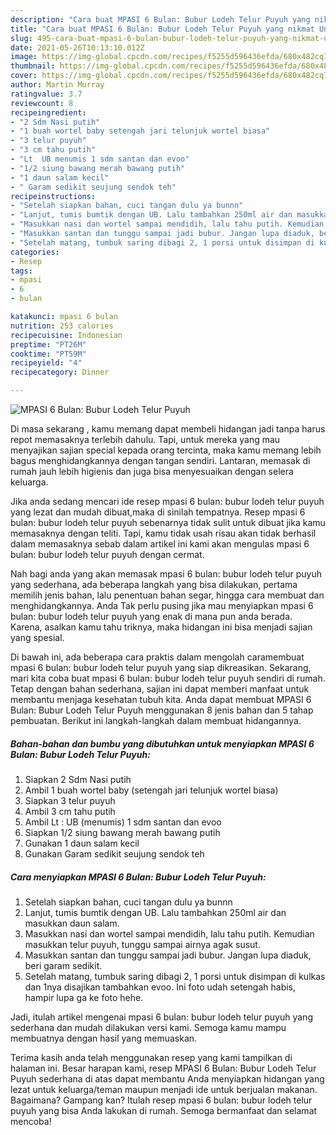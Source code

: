 ```yaml
---
description: "Cara buat MPASI 6 Bulan: Bubur Lodeh Telur Puyuh yang nikmat Untuk Jualan"
title: "Cara buat MPASI 6 Bulan: Bubur Lodeh Telur Puyuh yang nikmat Untuk Jualan"
slug: 495-cara-buat-mpasi-6-bulan-bubur-lodeh-telur-puyuh-yang-nikmat-untuk-jualan
date: 2021-05-26T10:13:10.012Z
image: https://img-global.cpcdn.com/recipes/f5255d596436efda/680x482cq70/mpasi-6-bulan-bubur-lodeh-telur-puyuh-foto-resep-utama.jpg
thumbnail: https://img-global.cpcdn.com/recipes/f5255d596436efda/680x482cq70/mpasi-6-bulan-bubur-lodeh-telur-puyuh-foto-resep-utama.jpg
cover: https://img-global.cpcdn.com/recipes/f5255d596436efda/680x482cq70/mpasi-6-bulan-bubur-lodeh-telur-puyuh-foto-resep-utama.jpg
author: Martin Murray
ratingvalue: 3.7
reviewcount: 8
recipeingredient:
- "2 Sdm Nasi putih"
- "1 buah wortel baby setengah jari telunjuk wortel biasa"
- "3 telur puyuh"
- "3 cm tahu putih"
- "Lt  UB menumis 1 sdm santan dan evoo"
- "1/2 siung bawang merah bawang putih"
- "1 daun salam kecil"
- " Garam sedikit seujung sendok teh"
recipeinstructions:
- "Setelah siapkan bahan, cuci tangan dulu ya bunnn"
- "Lanjut, tumis bumtik dengan UB. Lalu tambahkan 250ml air dan masukkan daun salam."
- "Masukkan nasi dan wortel sampai mendidih, lalu tahu putih. Kemudian masukkan telur puyuh, tunggu sampai airnya agak susut."
- "Masukkan santan dan tunggu sampai jadi bubur. Jangan lupa diaduk, beri garam sedikit."
- "Setelah matang, tumbuk saring dibagi 2, 1 porsi untuk disimpan di kulkas dan 1nya disajikan tambahkan evoo. Ini foto udah setengah habis, hampir lupa ga ke foto hehe."
categories:
- Resep
tags:
- mpasi
- 6
- bulan

katakunci: mpasi 6 bulan 
nutrition: 253 calories
recipecuisine: Indonesian
preptime: "PT26M"
cooktime: "PT59M"
recipeyield: "4"
recipecategory: Dinner

---
```



![MPASI 6 Bulan: Bubur Lodeh Telur Puyuh](https://img-global.cpcdn.com/recipes/f5255d596436efda/680x482cq70/mpasi-6-bulan-bubur-lodeh-telur-puyuh-foto-resep-utama.jpg)

Di masa  sekarang , kamu memang dapat membeli hidangan jadi tanpa harus repot memasaknya terlebih dahulu. Tapi, untuk mereka yang mau menyajikan sajian special kepada orang tercinta, maka kamu memang lebih bagus menghidangkannya dengan tangan sendiri. Lantaran, memasak di rumah jauh lebih higienis dan juga bisa menyesuaikan dengan selera keluarga.

Jika anda sedang mencari ide resep mpasi 6 bulan: bubur lodeh telur puyuh yang lezat dan mudah dibuat,maka di sinilah tempatnya. Resep mpasi 6 bulan: bubur lodeh telur puyuh  sebenarnya tidak sulit untuk dibuat jika kamu memasaknya dengan teliti. Tapi, kamu tidak usah risau akan tidak berhasil dalam memasaknya 
sebab dalam artikel ini kami akan mengulas mpasi 6 bulan: bubur lodeh telur puyuh dengan cermat.  



Nah bagi anda yang akan memasak mpasi 6 bulan: bubur lodeh telur puyuh yang sederhana, ada beberapa langkah yang bisa dilakukan, pertama memilih jenis bahan, lalu penentuan bahan segar, hingga cara membuat dan menghidangkannya. Anda Tak perlu pusing jika mau menyiapkan mpasi 6 bulan: bubur lodeh telur puyuh yang enak di mana pun anda berada. Karena, asalkan kamu  tahu triknya, maka hidangan ini bisa menjadi sajian yang spesial.

Di bawah ini, ada beberapa cara praktis  dalam mengolah caramembuat mpasi 6 bulan: bubur lodeh telur puyuh yang siap dikreasikan. Sekarang, mari kita coba buat mpasi 6 bulan: bubur lodeh telur puyuh sendiri di rumah. Tetap dengan bahan sederhana, sajian ini dapat memberi manfaat untuk membantu menjaga kesehatan tubuh kita. Anda dapat membuat MPASI 6 Bulan: Bubur Lodeh Telur Puyuh menggunakan 8 jenis bahan dan 5 tahap pembuatan. Berikut ini langkah-langkah dalam membuat hidangannya.

<!--inarticleads1-->

##### Bahan-bahan dan bumbu yang dibutuhkan untuk menyiapkan MPASI 6 Bulan: Bubur Lodeh Telur Puyuh:

1. Siapkan 2 Sdm Nasi putih
1. Ambil 1 buah wortel baby (setengah jari telunjuk wortel biasa)
1. Siapkan 3 telur puyuh
1. Ambil 3 cm tahu putih
1. Ambil Lt : UB (menumis) 1 sdm santan dan evoo
1. Siapkan 1/2 siung bawang merah bawang putih
1. Gunakan 1 daun salam kecil
1. Gunakan  Garam sedikit seujung sendok teh




<!--inarticleads2-->

##### Cara menyiapkan MPASI 6 Bulan: Bubur Lodeh Telur Puyuh:

1. Setelah siapkan bahan, cuci tangan dulu ya bunnn
1. Lanjut, tumis bumtik dengan UB. Lalu tambahkan 250ml air dan masukkan daun salam.
1. Masukkan nasi dan wortel sampai mendidih, lalu tahu putih. Kemudian masukkan telur puyuh, tunggu sampai airnya agak susut.
1. Masukkan santan dan tunggu sampai jadi bubur. Jangan lupa diaduk, beri garam sedikit.
1. Setelah matang, tumbuk saring dibagi 2, 1 porsi untuk disimpan di kulkas dan 1nya disajikan tambahkan evoo. Ini foto udah setengah habis, hampir lupa ga ke foto hehe.




Jadi, itulah artikel mengenai  mpasi 6 bulan: bubur lodeh telur puyuh  yang sederhana dan mudah dilakukan versi kami. Semoga kamu mampu membuatnya dengan hasil yang memuaskan. 

Terima kasih anda telah menggunakan resep yang kami tampilkan di halaman ini. Besar harapan kami, resep  MPASI 6 Bulan: Bubur Lodeh Telur Puyuh sederhana di atas dapat membantu Anda menyiapkan hidangan yang lezat untuk keluarga/teman maupun menjadi ide untuk berjualan makanan. Bagaimana? Gampang kan? Itulah resep mpasi 6 bulan: bubur lodeh telur puyuh yang bisa Anda lakukan di rumah. Semoga bermanfaat dan selamat mencoba!

